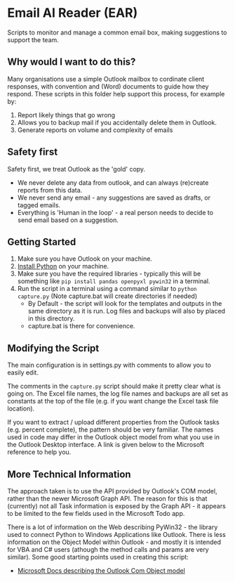 # Email AI Reader (EAR)

Scripts to monitor and manage a common email box, making suggestions to support the team.

## Why would I want to do this?

Many organisations use a simple Outlook mailbox to cordinate client responses, with convention and (Word) documents to guide how they respond. These scripts in this folder help support this process, for example by:

1. Report likely things that go wrong
1. Allows you to backup mail if you accidentally delete them in Outlook.
1. Generate reports on volume and complexity of emails

## Safety first

Safety first, we treat Outlook as the 'gold' copy.

* We never delete any data from outlook, and can always (re)create reports from this data.
* We never send any email - any suggestions are saved as drafts, or tagged emails.
* Everything is 'Human in the loop' - a real person needs to decide to send email based on a suggestion.

## Getting Started

1. Make sure you have Outlook on your machine.
1. [Install Python](https://www.python.org/downloads/) on your machine.
1. Make sure you have the required libraries - typically this will be something like ``pip install pandas openpyxl pywin32`` in a terminal.
1. Run the script in a terminal using a command similar to ``python capture.py`` (Note capture.bat will create directories if needed)
   * By Default - the script will look for the templates and outputs in the same directory as it is run. Log files and backups will also by placed in this directory.
   * capture.bat is there for convenience.

## Modifying the Script

The main configuration is in settings.py with comments to allow you to easily edit.

The comments in the ``capture.py`` script should make it pretty clear what is going on. The Excel file names, the log file names and backups are all set as constants at the top of the file (e.g. if you want change the Excel task file location).

If you want to extract / upload different properties from the Outlook tasks (e.g. percent complete), the pattern should be very familiar. The names used in code may differ in the Outlook object model from what you use in the Outlook Desktop interface. A link is given below to the Microsoft reference to help you.

## More Technical Information

The approach taken is to use the API provided by Outlook's COM model, rather than the newer Microsoft Graph API. The reason for this is that (currently) not all Task information is exposed by the Graph API - it appears to be limited to the few fields used in the Microsoft Todo app.

There is a lot of information on the Web describing PyWin32 - the library used to connect Python to Windows Applications like Outlook. There is less information on the Object Model within Outlook - and mostly it is intended for VBA and C# users (athough the method calls and params are very similar). Some good starting points used in creating this script:

* [Microsoft Docs describing the Outlook Com Object model](https://docs.microsoft.com/en-us/dotnet/api/microsoft.office.interop.outlook.mapifolder?view=outlook-pia)

